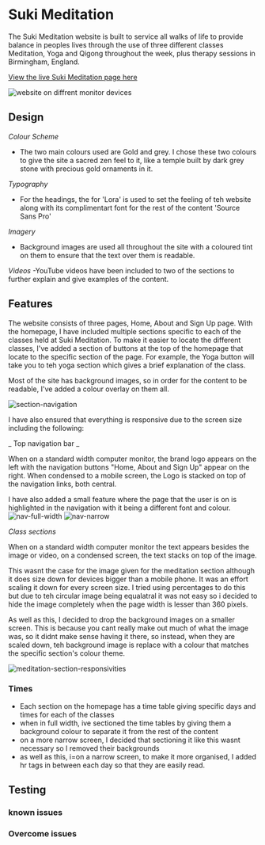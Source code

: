 # Suki Meditation

The Suki Meditation website is built to service all walks of life to provide balance in peoples lives through the use of three different classes Meditation, Yoga and Qigong throughout the week, plus therapy sessions in Birmingham, England.

[View the live Suki Meditation page here](https://jeromepg.github.io/suki-meditation)

![website on diffrent monitor devices](https://user-images.githubusercontent.com/88581233/135259372-4de0eee9-4908-48cd-b322-7a267698ca15.jpg)


## Design

_Colour Scheme_
- The two main colours used are Gold and grey. I chose these two colours to give the site a sacred zen feel to it, like a temple built by dark grey stone with precious gold ornaments in it. 

_Typography_
- For the headings, the for 'Lora' is used to set the feeling of teh website along with its complimentart font for the rest of the content 'Source Sans Pro'

_Imagery_
- Background images are used all throughout the site with a coloured tint on them to ensure that the text over them is readable.

_Videos_
-YouTube videos have been included to two of the sections to further explain and give examples of the content.

## Features

The website consists of three pages, Home, About and Sign Up page. With the homepage, I have included multiple sections specific to each of the classes held at Suki Meditation. To make it easier to locate the different classes, I've added a section of buttons at the top of the homepage that locate to the specific section of the page. For example, the Yoga button will take you to teh yoga section which gives a brief explanation of the class. 

Most of the site has background images, so in order for the content to be readable, I've added a colour overlay on them all.

![section-navigation](https://user-images.githubusercontent.com/88581233/135284917-07046d9f-cf79-4fbf-ab0c-9cf625abc470.PNG)

I have also ensured that everything is responsive due to the screen size including the following:

_ Top navigation bar _

When on a standard width computer monitor, the brand logo appears on the left with the navigation buttons "Home, About and Sign Up" appear on the right. When condensed to a mobile screen, the Logo is stacked on top of the navigation links, both central.

I have also added a small feature where the page that the user is on is highlighted in the navigation with it being a different font and colour.
![nav-full-width](https://user-images.githubusercontent.com/88581233/135328269-c3f94b1a-c85a-43fb-b178-68ddef77ee85.PNG)
![nav-narrow](https://user-images.githubusercontent.com/88581233/135328319-b0dbd1b1-f2c7-4a09-9f61-0c0d4da5bf7f.PNG)

_Class sections_

When on a standard width computer monitor the text appears besides the image or video, on a condensed screen, the text stacks on top of the image.

This wasnt the case for the image given for the meditation section although it does size down for devices bigger than a mobile phone. It was an effort scaling it down for every screen size. I tried using percentages to do this but due to teh circular image being equalatral it was not easy so i decided to hide the image completely when the page width is lesser than 360 pixels.

As well as this, I decided to drop the background images on a smaller screen. This is because you cant really make out much of what the image was, so it didnt make sense having it there, so instead, when they are scaled down, teh background image is replace with a colour that matches the specific section's colour theme.

![meditation-section-responsivities](https://user-images.githubusercontent.com/88581233/135327841-a00fc0dc-59be-4595-8523-9989b891c383.PNG)

### Times

- Each section on the homepage has a time table giving specific days and times for each of the classes
- when in full width, ive sectioned the time tables by giving them a background colour to separate it from the rest of the content
- on a more narrow screen, I decided that sectioning it like this wasnt necessary so I removed their backgrounds
- as well as this, i=on a narrow screen, to make it more organised, I added hr tags in between each day so that they are easily read.

## Testing

### known issues

### Overcome issues